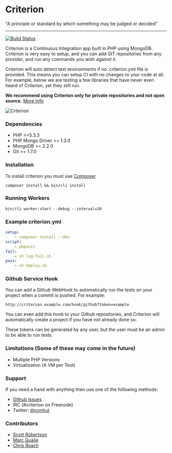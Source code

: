 Criterion
===
"A principle or standard by which something may be judged or decided"

----

[![Build Status](https://travis-ci.org/romhut/criterion.png)](https://travis-ci.org/romhut/criterion)

Criterion is a Continuous Integration app built in PHP using MongoDB. Criterion is very easy to setup, and you can add GIT repositories from any provider, and run any commands you wish against it.

Criterion will auto detect test environments if no .criterion.yml file is provided. This means you can setup CI with no changes to your code at all. For example, below we are testing a few libraries that have never even heard of Criterion, yet they still run.

**We recommend using Criterion only for private repositories and not open source.** [More Info](https://github.com/romhut/criterion/wiki/We-recommend-using-Criterion-only-for-private-repositories-and-not-open-source.)

![Criterion](http://f.cl.ly/items/2k3M0b1c1H353C2w3q06/Screen%20Shot%202013-07-14%20at%2014.54.28.png)

### Dependencies

- PHP >=5.3.3
- PHP Mongo Driver >= 1.3.0
- MongoDB >= 2.2.0
- Git >= 1.7.0

### Installation
To install criterion you must use [Composer](http://getcomposer.org/)

```shell
composer install && bin/cli install
```

### Running Workers

```shell
bin/cli worker:start --debug --interval=20
```

### Example criterion.yml
```yml
setup:
    - composer install --dev
script:
    - phpunit
fail:
    - sh log-fail.sh
pass:
    - sh deploy.sh
```

### Github Service Hook
You can add a Github WebHook to automatically run the tests on your project when a commit is pushed. For example:

```
http://criterion.example.com/hook/github?token=example
```
You can even add this hook to your Github repositories, and Criterion will automatically create a project if you have not already done so.

These tokens can be generated by any user, but the user must be an admin to be able to run tests.

### Limitations (Some of these may come in the future)
 - Multiple PHP Versions
 - Virtualization (A VM per Test)

### Support
If you need a hand with anything then use one of the following methods:
 - [Github Issues](http://github.com/romhut/criterion/issues)
 - IRC (#criterion on Freenode)
 - Twitter: [@romhut](http://twitter.com/romhut)

### Contributors
- [Scott Robertson](http://github.com/scottymeuk)
- [Marc Qualie](http://github.com/marcqualie)
- [Chris Roach](https://github.com/outrunthewolf)
